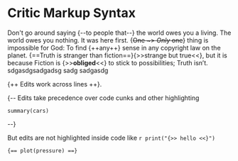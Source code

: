 # Critic Markup Syntax

Don't go around saying {--to people that--} the world owes you a living. The 
world owes you nothing. It was here first. {~~One ~> *Only*  one~~} thing is 
impossible for God: To find {++any++} sense in any copyright law on the planet.
{==Truth is stranger than fiction==}{>>strange but true<<}, but it is because
Fiction is {>>**obliged**<<} to stick to possibilities; Truth isn’t. 
sdgasdgsadgadsg
sadg
sadgasdg

{++ Edits
work across lines ++}. 

{-- Edits take precedence over code cunks and other highlighting
```{r cars}
summary(cars)
```
--}

But edits are not highlighted inside code like `r print("{>> hello <<}")`
```{r pressure, echo=FALSE}
{== plot(pressure) ==}
